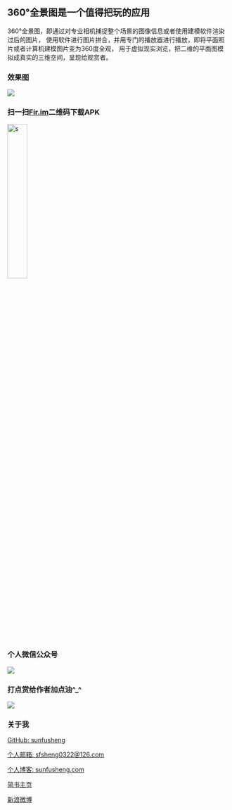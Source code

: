 ## 360°全景图是一个值得把玩的应用
                    
360°全景图，即通过对专业相机捕捉整个场景的图像信息或者使用建模软件渲染过后的图片，
使用软件进行图片拼合，并用专门的播放器进行播放，即将平面照片或者计算机建模图片变为360度全观，
用于虚拟现实浏览，把二维的平面图模拟成真实的三维空间，呈现给观赏者。

### 效果图

<img src="/resources/res.gif">

<br/>

### 扫一扫[Fir.im](https://fir.im/DroidVR)二维码下载APK

<img src="/resources/fir.im.png" style="width: 30%;" alt="s">

<br/>

### 个人微信公众号

<img src="http://ourvm0t8d.bkt.clouddn.com/wx_gongzhonghao.png">

<br/>

### 打点赏给作者加点油^_^

<img src="http://ourvm0t8d.bkt.clouddn.com/wx_shoukuanma.png" >

<br/>

### 关于我

[GitHub: sunfusheng](https://github.com/sunfusheng)

[个人邮箱: sfsheng0322@126.com](https://mail.126.com/)
  
[个人博客: sunfusheng.com](http://sunfusheng.com/)
  
[简书主页](http://www.jianshu.com/users/88509e7e2ed1/latest_articles)
  
[新浪微博](http://weibo.com/u/3852192525) 